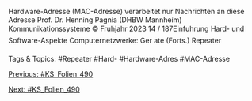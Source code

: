 Hardware-Adresse (MAC-Adresse)
verarbeitet nur Nachrichten an diese Adresse
Prof. Dr. Henning Pagnia (DHBW Mannheim) Kommunikationssysteme © Fruhjahr 2023 14 / 187Einfuhrung Hard- und Software-Aspekte
Computernetzwerke: Ger ate (Forts.)
Repeater

   Tags & Topics:
   #Repeater
   #Hard-
   #Hardware-Adres
   #MAC-Adresse

[Previous: #KS_Folien_490](KS_Folien_490.md)

[Next: #KS_Folien_490](KS_Folien_490.md)